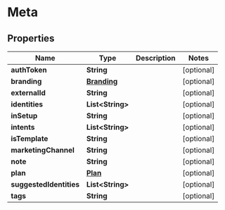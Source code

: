 

# Meta


## Properties

Name | Type | Description | Notes
------------ | ------------- | ------------- | -------------
**authToken** | **String** |  |  [optional]
**branding** | [**Branding**](Branding.md) |  |  [optional]
**externalId** | **String** |  |  [optional]
**identities** | **List&lt;String&gt;** |  |  [optional]
**inSetup** | **String** |  |  [optional]
**intents** | **List&lt;String&gt;** |  |  [optional]
**isTemplate** | **String** |  |  [optional]
**marketingChannel** | **String** |  |  [optional]
**note** | **String** |  |  [optional]
**plan** | [**Plan**](Plan.md) |  |  [optional]
**suggestedIdentities** | **List&lt;String&gt;** |  |  [optional]
**tags** | **String** |  |  [optional]



